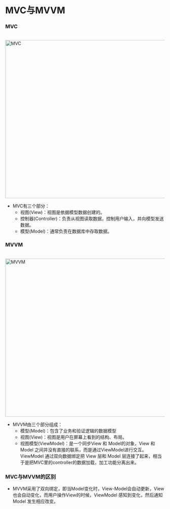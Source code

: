 # MVC与MVVM
### MVC
<br />
<img src="http://zhangzqcloud.cn/file-images/MVC.png" title="MVC" width="600px" height="500px">

- MVC有三个部分：
   - 视图(View)：视图是依据模型数据创建的。
   - 控制器(Controller)：负责从视图读取数据，控制用户输入，并向模型发送数据。
   - 模型(Model)：通常负责在数据库中存取数据。
   
   
### MVVM
<br />
<img src="http://zhangzqcloud.cn/file-images/MVVM.png" title="MVVM" width="600px" height="500px">

- MVVM由三个部分组成：
   - 模型(Model)：包含了业务和验证逻辑的数据模型
   - 视图(View)：视图是用户在屏幕上看到的结构、布局。
   - 视图模型(ViewModel)：是一个同步View 和 Model的对象，View 和 Model 之间并没有直接的联系，而是通过ViewModel进行交互。ViewModel 通过双向数据绑定把 View 层和 Model 层连接了起来，相当于是把MVC里的controller的数据加载，加工功能分离出来。
   
### MVC与MVVM的区别
- MVVM采用了双向绑定，即当Model变化时，View-Model会自动更新，View也会自动变化，而用户操作View的时候，ViewModel 感知到变化，然后通知 Model 发生相应改变。


   
